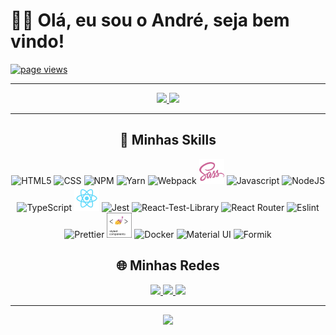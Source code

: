 <h1> 👨🏻 Olá, eu sou o André, seja bem vindo! </h1>

<a href="https://github.com/MunrraMT">
 <img src="https://komarev.com/ghpvc/?username=MunrraMT" alt="page views" />
</a>

<hr>

<div align="center">
  <a href="https://github.com/MunrraMT">
    <img height="180em" src="https://github-readme-stats.vercel.app/api?username=MunrraMT&count_private=true&show_icons=true&theme=tokyonight&include_all_commits=true" />
    <img height="180em" src="https://github-readme-stats.vercel.app/api/top-langs/?username=MunrraMT&theme=tokyonight&langs_count=7&layout=compact" />
  </a>
</div>

<hr>

<div align="center">
  <h2> 🚀 Minhas Skills </h2>
  <img height="40" src="https://user-images.githubusercontent.com/54816857/129416931-32dc3fbf-7ed9-4c3a-9cd2-81f832e60393.png" alt="HTML5"/>
  <img height="40" src="https://user-images.githubusercontent.com/54816857/129417170-9836cf96-1f3a-4d5e-a4a9-13e3ca8cc8df.png" alt="CSS"/>
 
  <img height="30" src="https://user-images.githubusercontent.com/54816857/129416107-d0e3acba-d9e6-4fd4-af45-9787a3e1a588.png" alt="NPM"/>
  <img height="40" src="https://user-images.githubusercontent.com/54816857/129416341-231fe3b7-b469-4f9f-9136-3296ad86f10a.png" alt="Yarn"/>
 
  <img height="40" src="https://user-images.githubusercontent.com/54816857/129417504-2d2403f2-e6d7-49ba-9755-397faad4ac36.png" alt="Webpack"/>
  <img height="40" src="https://raw.githubusercontent.com/github/explore/80688e429a7d4ef2fca1e82350fe8e3517d3494d/topics/sass/sass.png" alt="SASS"/>
 
  <img height="40" src="https://user-images.githubusercontent.com/54816857/129433215-25b8379d-10d2-4e15-beac-b955319f986a.png" alt="Javascript"/>
  <img height="40" src="https://user-images.githubusercontent.com/54816857/129418232-9b548d2b-b86d-4e69-a274-e42bf0338228.png" alt="NodeJS"/>
  <img height="40" src="https://user-images.githubusercontent.com/54816857/129433199-0a73590c-4868-47c9-a7b8-1be07ee71f63.png" alt="TypeScript"/>
 
  <img height="40" src="https://raw.githubusercontent.com/github/explore/80688e429a7d4ef2fca1e82350fe8e3517d3494d/topics/react/react.png" alt="React"/>
  <img height="40" src="https://user-images.githubusercontent.com/54816857/129418558-62aa823d-cb39-43ca-90fd-7afb1d7d6682.png" alt="Jest"/>
  <img height="40" src="https://user-images.githubusercontent.com/54816857/129418709-c9bd3443-a240-4afe-8b35-1f90405cae04.png" alt="React-Test-Library"/>
  <img height="40" src="https://user-images.githubusercontent.com/54816857/129414372-77aaf421-9252-496a-865a-06430e5c4de9.png" alt="React Router"/>
 
  <img height="40" src="https://user-images.githubusercontent.com/54816857/129417713-91889ca9-acea-4e0f-8fbf-bcb04fe769a1.png" alt="Eslint"/>
  <img height="40" src="https://user-images.githubusercontent.com/54816857/129417821-cc6a4efd-d85d-443f-9efa-a843c9fcb7a4.png" alt="Prettier"/>
 
  <img height="40" src="https://raw.githubusercontent.com/github/explore/80688e429a7d4ef2fca1e82350fe8e3517d3494d/topics/styled-components/styled-components.png" alt="Styled-Components"/>
 
  <img height="40" src="https://user-images.githubusercontent.com/54816857/130845356-24726683-b4f5-425e-83a4-0cf7cacb4c8c.png" alt="Docker"/>
 
  <img height="40" src="https://user-images.githubusercontent.com/54816857/129413955-de5aa777-f530-4d4f-8198-e346dd2dbb7c.png" alt="Material UI"/>
 
  <img height="40" src="https://user-images.githubusercontent.com/54816857/129413281-3a179b64-adcc-49ce-bc64-b923f823eab1.png" alt="Formik"/>
</div>

<div align="center">
  <h2> 🌐 Minhas Redes </h2>
  <a href="https://www.linkedin.com/in/andr%C3%A9-rodrigues-86369544/" alt="Linkedin">
   <img src="https://img.shields.io/badge/linkedin-%230077B5.svg?style=for-the-badge&logo=linkedin&logoColor=white/" />
  </a>
  <a href="dev-asantos@outlook.com" alt="Outlook">
   <img src="https://img.shields.io/badge/Microsoft_Outlook-0078D4?style=for-the-badge&logo=microsoft-outlook&logoColor=white" />
  </a>
  <a href="https://api.whatsapp.com/send?phone=5565999965616" alt="WhatsApp">
    <img src="https://img.shields.io/badge/WhatsApp-25D366?style=for-the-badge&logo=whatsapp&logoColor=white"/>
  </a>
</div>

<hr>

<div align="center">
 <img src="https://github-readme-stats.vercel.app/api/wakatime?username=MunrraMT" />
</div>
